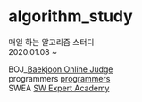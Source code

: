 # algorithm_study
매일 하는 알고리즘 스터디  
2020.01.08 ~  
  
BOJ_[Baekjoon Online Judge](https://www.acmicpc.net/)  
programmers [programmers](https://programmers.co.kr/)  
SWEA [SW Expert Academy](https://swexpertacademy.com/main/main.do)  
